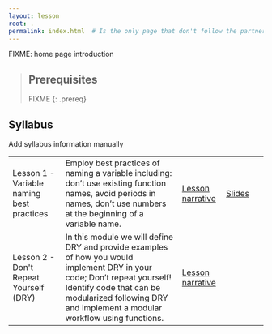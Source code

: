```yaml
---
layout: lesson
root: .
permalink: index.html  # Is the only page that don't follow the partner /:path/index.html
---
```

FIXME: home page introduction

> ## Prerequisites
>
> FIXME
{: .prereq}

## Syllabus

Add syllabus information manually

<!-- table template provided -->

<!-- For each lesson module, add relevant links for slides, lesson narrative (instructor notebook), and student notebook. -->

<table class="table table-striped">

<tr>      
      <td class="col-md-3"> 
Lesson 1 - Variable naming best practices 
      </td>
      <td class="col-md-5"> 
Employ best practices of naming a variable including: don’t use existing function names, avoid periods in names, don’t use numbers at the beginning of a variable name.
      </td>
      <td class="col-md-2">
<a href="https://github.com/Reproducible-Science-Curriculum/automation-RR-Jupyter/blob/gh-pages/notebooks/Automation_Lesson1_Intro_Instructor_Notes.ipynb">Lesson narrative</a>
      </td>
      <td class="col-md-2">
<a href="./link-to-slides">Slides</a>
      </td>
      <td class="col-md-2">
<!--<a href="./link-to-student-notebook">Student notebook</a>-->
       </td>

</tr>

<tr>
      <td class="col-md-3">
Lesson 2 - Don't Repeat Yourself (DRY)
      </td>
      <td class="col-md-5">
In this module we will define DRY and provide examples of how you would implement DRY in your code; Don’t repeat yourself!
Identify code that can be modularized following DRY and implement a modular workflow using functions.
      </td>
      <td class="col-md-2">
<a href="https://github.com/Reproducible-Science-Curriculum/automation-RR-Jupyter/blob/gh-pages/notebooks/Automation_Lesson1_Intro_Instructor_Notes.ipynb">Lesson narrative</a>
      </td>
      <td class="col-md-2">
      &nbsp;
      </td>
      <td class="col-md-2">
      &nbsp;
       </td>

</tr>


</table>
